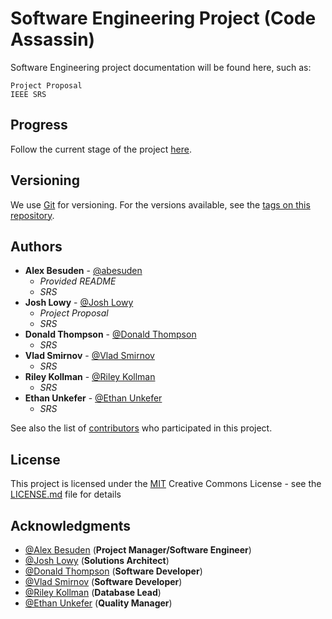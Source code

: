 # Software Engineering Project (**Code Assassin**)

Software Engineering project documentation will be found here, such as:

```
Project Proposal
IEEE SRS
```

## Progress

Follow the current stage of the project [here](https://github.com/Abesuden/Software-Engineering/projects/1).


## Versioning

We use [Git](https://git-scm.com/doc) for versioning. For the versions available, see the [tags on this repository](https://github.com/software-engineering/tags).

## Authors

* **Alex Besuden** - [@abesuden](https://github.com/abesuden)
   * *Provided README*
   * *SRS* 
* **Josh Lowy** - [@Josh Lowy](https://github.com/DLJ42)
   * *Project Proposal*
   * *SRS*
* **Donald Thompson** - [@Donald Thompson](https://github.com/dthompsonii)
   * *SRS*
* **Vlad Smirnov** - [@Vlad Smirnov](https://github.com/Pr0vlad)
   * *SRS*
* **Riley Kollman** - [@Riley Kollman](https://github.com/kr-1) 
   * *SRS*
* **Ethan Unkefer** - [@Ethan Unkefer](https://github.com/eunkefer)
   * *SRS*

See also the list of [contributors](https://github.com/abesuden/software-engineering/contributors) who participated in this project.

## License

This project is licensed under the [MIT](LICENSE.md) Creative Commons License - see the [LICENSE.md](LICENSE.md) file for details

## Acknowledgments

* [@Alex Besuden](https://github.com/abesuden) (**Project Manager/Software Engineer**)
* [@Josh Lowy](https://github.com/DLJ42) (**Solutions Architect**)
* [@Donald Thompson](https://github.com/dthompsonii) (**Software Developer**)
* [@Vlad Smirnov](https://github.com/Pr0vlad) (**Software Developer**)
* [@Riley Kollman](https://github.com/kr-1) (**Database Lead**)
* [@Ethan Unkefer](https://github.com/eunkefer) (**Quality Manager**)
